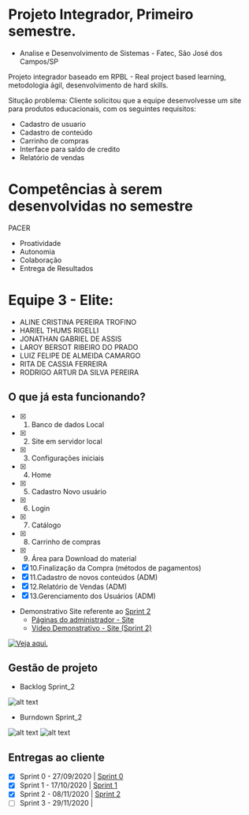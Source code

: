 # Projeto Integrador, Primeiro semestre.
- Analise e Desenvolvimento de Sistemas - Fatec, São José dos Campos/SP

Projeto integrador baseado em RPBL - Real project based learning, metodologia ágil, desenvolvimento de hard skills.

Situção problema: Cliente solicitou que a equipe desenvolvesse um site para produtos educacionais, com os seguintes requisitos:

* Cadastro de usuario
* Cadastro de conteúdo
* Carrinho de compras
* Interface para saldo de credito
* Relatório de vendas

# Competências à serem desenvolvidas no semestre

PACER

* Proatividade
* Autonomia
* Colaboração
* Entrega de Resultados

# Equipe 3 - Elite:

* ALINE CRISTINA PEREIRA TROFINO
* HARIEL THUMS RIGELLI
* JONATHAN GABRIEL DE ASSIS
* LAROY BERSOT RIBEIRO DO PRADO
* LUIZ FELIPE DE ALMEIDA CAMARGO
* RITA DE CASSIA FERREIRA
* RODRIGO ARTUR DA SILVA PEREIRA

## O que já esta funcionando?

- [x] 1. Banco de dados Local
- [x] 2. Site em servidor local
- [x] 3. Configurações iniciais
- [x] 4. Home
- [x] 5. Cadastro Novo usuário
- [x] 6. Login
- [x] 7. Catálogo
- [x] 8. Carrinho de compras
- [x] 9. Área para Download do material
- [x] 10.Finalização da Compra (métodos de pagamentos)
- [x] 11.Cadastro de novos conteúdos (ADM)
- [x] 12.Relatório de Vendas (ADM)
- [x] 13.Gerenciamento dos Usuários (ADM)

* Demonstrativo Site referente ao [Sprint 2](https://github.com/HarielThums/ProjetoIntegrador01/tree/main/Sprint2)
   * [Páginas do administrador - Site](https://github.com/HarielThums/ProjetoIntegrador01/tree/main/Sprint2/Site/Imagens%20Site)
   * [Vídeo Demonstrativo - Site (Sprint 2)](https://www.youtube.com/embed/G75YrICEaOg)

[![Veja aqui.](https://i.imgur.com/Mhzeb1E.png)](https://www.youtube.com/embed/G75YrICEaOg)



## Gestão de projeto

   * Backlog Sprint_2

![alt text](https://github.com/HarielThums/ProjetoIntegrador01/blob/main/Burndown%20e%20Backlog/Backlog%20Sprint_2.jpeg)

   * Burndown Sprint_2

![alt text](https://github.com/HarielThums/ProjetoIntegrador01/blob/main/Burndown%20e%20Backlog/Burndown%20Sprint_2.jpeg)
![alt text](https://github.com/HarielThums/ProjetoIntegrador01/blob/main/Burndown%20e%20Backlog/Burndown%20Sprint_2.1.jpeg)

## Entregas ao cliente

- [x] Sprint 0 - 27/09/2020 | [Sprint 0](https://github.com/HarielThums/ProjetoIntegrador01/tree/main/Sprint0)
- [x] Sprint 1 - 17/10/2020 | [Sprint 1](https://github.com/HarielThums/ProjetoIntegrador01/tree/main/Sprint1)
- [x] Sprint 2 - 08/11/2020 | [Sprint 2](https://github.com/HarielThums/ProjetoIntegrador01/tree/main/Sprint2)
- [ ] Sprint 3 - 29/11/2020 | 
